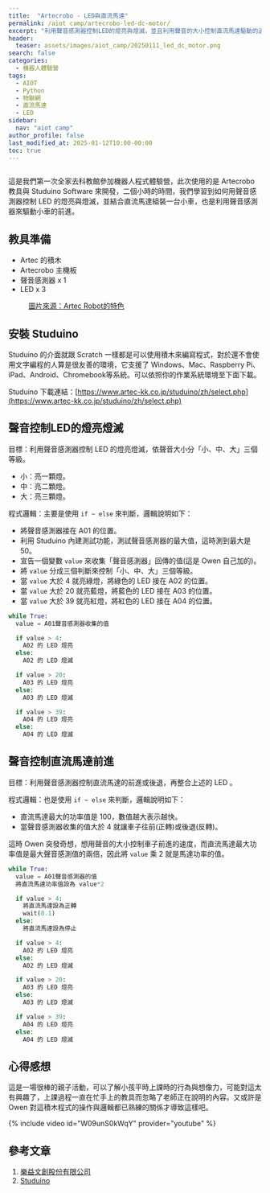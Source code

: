 ```yaml
---
title:  "Artecrobo - LED與直流馬達"
permalink: /aiot camp/artecrobo-led-dc-motor/
excerpt: "利用聲音感測器控制LED的燈亮與燈滅，並且利用聲音的大小控制直流馬達驅動的速度。"
header:
  teaser: assets/images/aiot_camp/20250111_led_dc_motor.png
search: false
categories: 
  - 機器人體驗營
tags:
  - AIOT
  - Python
  - 物聯網
  - 直流馬達
  - LED
sidebar:
  nav: "aiot camp"
author_profile: false
last_modified_at: 2025-01-12T10:00-00:00
toc: true
---
```


<figure class="align-center">
  <img src="{{ site.url }}{{ site.baseurl }}/assets/images/aiot_camp/20250111_led_dc_motor.png" alt="">
</figure> 

這是我們第一次全家去科教館參加機器人程式體驗營，此次使用的是 Artecrobo 教具與 Studuino Software 來開發，二個小時的時間，我們學習到如何用聲音感測器控制 LED 的燈亮與燈滅，並結合直流馬達組裝一台小車，也是利用聲音感測器來驅動小車的前進。

## 教具準備
* Artec 的積木
* Artecrobo 主機板
* 聲音感測器 x 1
* LED x 3

<figure class="align-center">
  <img src="{{ site.url }}{{ site.baseurl }}/assets/images/aiot_camp/20250111_led_dc_motor_1.png" alt="">
  <figcaption><a href="https://www.tigergroup.com.tw/" title="Artec Robot的特色">圖片來源：Artec Robot的特色</a></figcaption>
</figure> 


## 安裝 Studuino

Studuino 的介面就跟 Scratch 一樣都是可以使用積木來編寫程式，對於還不會使用文字編程的人算是很友善的環境，它支援了 Windows、Mac、Raspberry Pi、iPad、Android、Chromebook等系統。可以依照你的作業系統環境至下面下載。

Studuino 下載連結：[https://www.artec-kk.co.jp/studuino/zh/select.php](https://www.artec-kk.co.jp/studuino/zh/select.php)

## 聲音控制LED的燈亮燈滅

目標：利用聲音感測器控制 LED 的燈亮燈滅，依聲音大小分「小、中、大」三個等級。
  * 小：亮一顆燈。
  * 中：亮二顆燈。
  * 大：亮三顆燈。

程式邏輯：主要是使用 `if ~ else` 來判斷，邏輯說明如下：

  * 將聲音感測器接在 A01 的位置。
  * 利用 Studuino 內建測試功能，測試聲音感測器的最大值，這時測到最大是 50。
  * 宣告一個變數 `value` 來收集「聲音感測器」回傳的值(這是 Owen 自己加的)。
  * 將 `value` 分成三個判斷來控制「小、中、大」三個等級。
  * 當 `value` 大於 4 就亮綠燈，將綠色的 LED 接在 A02 的位置。
  * 當 `value` 大於 20 就亮藍燈，將藍色的 LED 接在 A03 的位置。
  * 當 `value` 大於 39 就亮紅燈，將紅色的 LED 接在 A04 的位置。

```python
while True:
  value = A01聲音感測器收集的值

  if value > 4:
    A02 的 LED 燈亮
  else:  
    A02 的 LED 燈滅

  if value > 20:
    A03 的 LED 燈亮
  else:  
    A03 的 LED 燈滅

  if value > 39:
    A04 的 LED 燈亮
  else:  
    A04 的 LED 燈滅
```

## 聲音控制直流馬達前進
目標：利用聲音感測器控制直流馬達的前進或後退，再整合上述的 LED 。

程式邏輯：也是使用 `if ~ else` 來判斷，邏輯說明如下：

  * 直流馬達最大的功率值是 100，數值越大表示越快。
  * 當聲音感測器收集的值大於 4 就讓車子往前(正轉)或後退(反轉)。

這時 Owen 突發奇想，想用聲音的大小控制車子前進的速度，而直流馬達最大功率值是最大聲音感測值的兩倍，因此將 `value` 乘 2 就是馬達功率的值。

```python
while True:
  value = A01聲音感測器的值
  將直流馬達功率值設為 value*2

  if value > 4:
    將直流馬達設為正轉
    wait(0.1)
  else:
    將直流馬達設為停止

  if value > 4:
    A02 的 LED 燈亮
  else:  
    A02 的 LED 燈滅

  if value > 20:
    A03 的 LED 燈亮
  else:  
    A03 的 LED 燈滅

  if value > 39:
    A04 的 LED 燈亮
  else:  
    A04 的 LED 燈滅
```

## 心得感想

這是一場很棒的親子活動，可以了解小孩平時上課時的行為與想像力，可能對這太有興趣了，上課過程一直在忙手上的教具而忽略了老師正在說明的內容。又或許是 Owen 對這積木程式的操作與邏輯都已熟練的關係才導致這樣吧。

{% include video id="W09unS0kWqY" provider="youtube" %}

## 參考文章
1. [樂益文創股份有限公司](https://www.tigergroup.com.tw/)
2. [Studuino](https://www.artec-kk.co.jp/studuino/zh/)